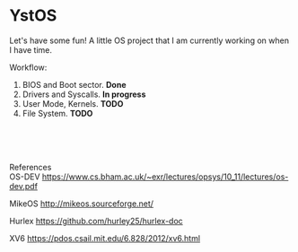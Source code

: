 # YstOS
Let's have some fun! A little OS project that I am currently working on when I have time.

Workflow:

1. BIOS and Boot sector.  **Done**<br />
2. Drivers and Syscalls.  **In progress**<br />
3. User Mode, Kernels.    **TODO**<br />
4. File System. **TODO**<br />



<br /><br /><br />

References<br />
OS-DEV https://www.cs.bham.ac.uk/~exr/lectures/opsys/10_11/lectures/os-dev.pdf

MikeOS http://mikeos.sourceforge.net/

Hurlex https://github.com/hurley25/hurlex-doc

XV6 https://pdos.csail.mit.edu/6.828/2012/xv6.html
